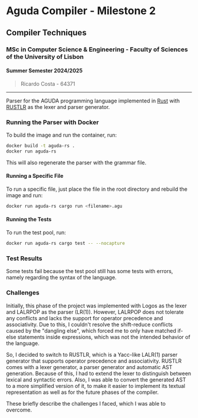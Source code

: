 # Aguda Compiler - Milestone 2

## Compiler Techniques
### MSc in Computer Science & Engineering - Faculty of Sciences of the University of Lisbon
#### Summer Semester 2024/2025

> Ricardo Costa - 64371

---

Parser for the AGUDA programming language implemented in [Rust](https://www.rust-lang.org/) with [RUSTLR](https://chuckcscccl.github.io/rustlr_project/) as the lexer and parser generator.

### Running the Parser with Docker

To build the image and run the container, run:

```sh
docker build -t aguda-rs .
docker run aguda-rs
```

This will also regenerate the parser with the grammar file.

#### Running a Specific File

To run a specific file, just place the file in the root directory and rebuild the image and run:

```sh
docker run aguda-rs cargo run <filename>.agu
```

#### Running the Tests

To run the test pool, run:

```sh
docker run aguda-rs cargo test -- --nocapture
```

### Test Results

Some tests fail because the test pool still has some tests with errors, namely regarding the syntax of the language.

### Challenges

Initially, this phase of the project was implemented with Logos as the lexer and LALRPOP as the parser (LR(1)).
However, LALRPOP does not tolerate any conflicts and lacks the support for operator precedence and associativity.
Due to this, I couldn't resolve the shift-reduce conflicts caused by the "dangling else", which forced me to only have matched if-else statements inside expressions, which was not the intended behavior of the language.

So, I decided to switch to RUSTLR, which is a Yacc-like LALR(1) parser generator that supports operator precedence and associativity.
RUSTLR comes with a lexer generator, a parser generator and automatic AST generation. Because of this, I had to extend the lexer to distinguish between lexical and syntactic errors. Also, I was able to convert the generated AST to a more simplified version of it, to make it easier to implement its textual representation as well as for the future phases of the compiler.

These briefly describe the challenges I faced, which I was able to overcome.